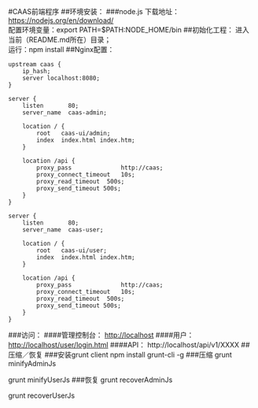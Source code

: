 #CAAS前端程序
##环境安装：
###node.js
下载地址：<a href="https://nodejs.org/en/download/">https://nodejs.org/en/download/</a><br/>
配置环境变量：export PATH=$PATH:NODE_HOME/bin
##初始化工程：
进入当前（README.md所在）目录；<br>
运行：npm install
##Nginx配置：

    upstream caas {
        ip_hash;
        server localhost:8080;
    }

    server {
        listen       80;
        server_name  caas-admin;

        location / {
            root   caas-ui/admin;
            index  index.html index.htm;
        }

        location /api {
            proxy_pass              http://caas;
            proxy_connect_timeout   10s;
            proxy_read_timeout  500s;
            proxy_send_timeout 500s;
        }
    }

    server {
        listen       80;
        server_name  caas-user;

        location / {
            root   caas-ui/user;
            index  index.html index.htm;
        }

        location /api {
            proxy_pass              http://caas;
            proxy_connect_timeout   10s;
            proxy_read_timeout  500s;
            proxy_send_timeout 500s;
        }
    }

###访问：
####管理控制台：
<a href="http://localhost">http://localhost</a>
####用户：
<a href="http://localhost/user/login.html">http://localhost/user/login.html</a>
####API：
http://localhost/api/v1/XXXX
##压缩／恢复
###安装grunt client
npm install grunt-cli -g
###压缩
grunt minifyAdminJs

grunt minifyUserJs
###恢复
grunt recoverAdminJs

grunt recoverUserJs
